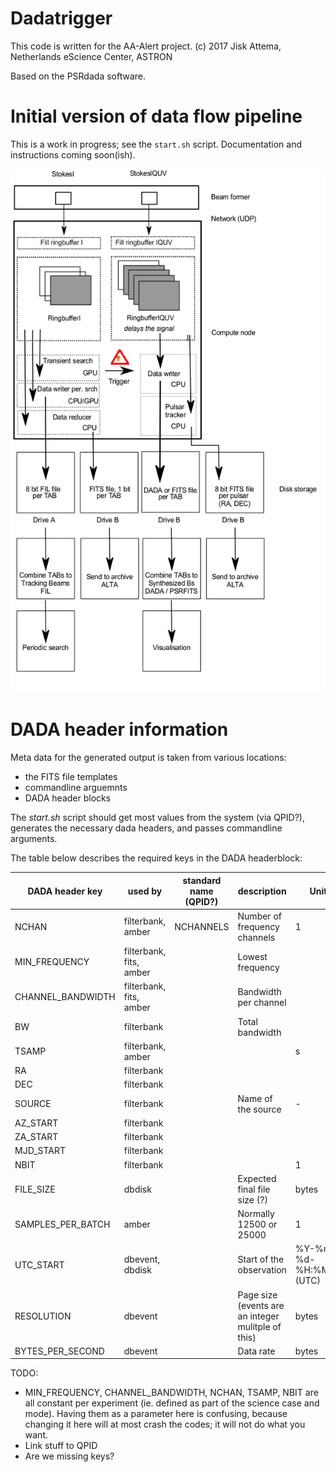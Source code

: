 Dadatrigger
===========

This code is written for the AA-Alert project.
(c) 2017 Jisk Attema, Netherlands eScience Center, ASTRON


Based on the PSRdada software.

Initial version of data flow pipeline
=====================================

This is a work in progress; see the `start.sh` script.
Documentation and instructions coming soon(ish).

![Data flow diagram](dataflow.png)

DADA header information
=======================

Meta data for the generated output is taken from various locations:
 * the FITS file templates
 * commandline arguemnts
 * DADA header blocks

The *start.sh* script should get most values from the system (via QPID?), generates the necessary dada headers, and passes commandline arguments.

The table below describes the required keys in the DADA headerblock:

| DADA header key      | used by         | standard name (QPID?) | description                  | Units   |
|----------------------|-----------------|---------------|------------------------------|---------|
| NCHAN                | filterbank, amber | NCHANNELS   | Number of frequency channels |    1    |
| MIN\_FREQUENCY       | filterbank, fits, amber |       | Lowest frequency             |         |
| CHANNEL\_BANDWIDTH   | filterbank, fits, amber |       | Bandwidth per channel        |         |
| BW                   | filterbank      |               | Total bandwidth              |         |
| TSAMP                | filterbank, amber       |       |                              |    s    |
| RA                   | filterbank      |               |                              |         |
| DEC                  | filterbank      |               |                              |         |
| SOURCE               | filterbank      |               | Name of the source           |    -    |
| AZ\_START            | filterbank      |               |                              |         |
| ZA\_START            | filterbank      |               |                              |         |
| MJD\_START           | filterbank      |               |                              |         |
| NBIT                 | filterbank      |               |                              |    1    |
| FILE\_SIZE           | dbdisk          |               | Expected final file size (?) |  bytes  |
| SAMPLES\_PER\_BATCH  | amber           |               | Normally 12500 or 25000      |    1    |
| UTC\_START           | dbevent, dbdisk |               | Start of the observation     | %Y-%m-%d-%H:%M:%S (UTC) |
| RESOLUTION           | dbevent         | | Page size (events are an integer mulitple of this) |  bytes  |
| BYTES\_PER\_SECOND   | dbevent         | | Data rate                                          |  bytes  |


TODO:

 * MIN\_FREQUENCY, CHANNEL\_BANDWIDTH, NCHAN, TSAMP, NBIT are all constant per experiment (ie. defined as part of the science case and mode). Having them as a parameter here is confusing, because changing it here will at most crash the codes; it will not do what you want.
 * Link stuff to QPID
 * Are we missing keys?

